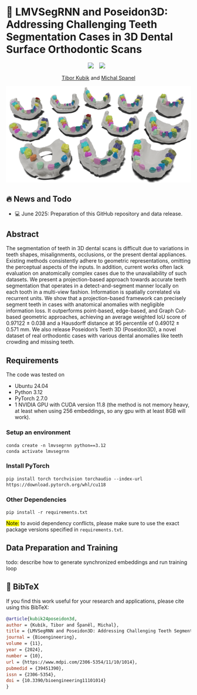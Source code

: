 # 🦷 LMVSegRNN and Poseidon3D: Addressing Challenging Teeth Segmentation Cases in 3D Dental Surface Orthodontic Scans

<div align="center">
  <a href="https://www.mdpi.com/2306-5354/11/10/1014#"><img src="https://img.shields.io/badge/Access-Paper-blue"></a> &ensp;
  <a href="https://zenodo.org/records/15608906"><img src="https://img.shields.io/badge/Download-Dataset-green"></a> &ensp;
</div>

<div align="center">
  
[Tibor Kubik](https://scholar.google.com/citations?user=Zb6MSKcAAAAJ) and [Michal Spanel](https://scholar.google.com/citations?hl=sk&user=75XIbgQAAAAJ)

![ExampleDentalCases](assets/example-cases.png)

</div>


## 🔥 News and Todo
* 💻 June 2025: Preparation of this GitHub repository and data release.

## Abstract
The segmentation of teeth in 3D dental scans is difficult due to variations in teeth shapes, misalignments, occlusions, or the present dental appliances. Existing methods consistently adhere to geometric representations, omitting the perceptual aspects of the inputs. In addition, current works often lack evaluation on anatomically complex cases due to the unavailability of such datasets. We present a projection-based approach towards accurate teeth segmentation that operates in a detect-and-segment manner locally on each tooth in a multi-view fashion. Information is spatially correlated via recurrent units. We show that a projection-based framework can precisely segment teeth in cases with anatomical anomalies with negligible information loss. It outperforms point-based, edge-based, and Graph Cut-based geometric approaches, achieving an average weighted IoU score of 0.97122 ± 0.038 and a Hausdorff distance at 95 percentile of 0.49012 ± 0.571 mm. We also release Poseidon’s Teeth 3D (Poseidon3D), a novel dataset of real orthodontic cases with various dental anomalies like teeth crowding and missing teeth.

## Requirements
The code was tested on

* Ubuntu 24.04
* Python 3.12
* PyTorch 2.7.0
* 1 NVIDIA GPU with CUDA version 11.8 (the method is not memory heavy, at least when using 256 embeddings, so any gpu with at least 8GB will work).

### Setup an environment
```shell
conda create -n lmvsegrnn python==3.12
conda activate lmvsegrnn
```
### Install PyTorch
```shell
pip install torch torchvision torchaudio --index-url https://download.pytorch.org/whl/cu118
```

### Other Dependencies
```shell
pip install -r requirements.txt
```
<mark>Note:</mark> to avoid dependency conflicts, please make sure to use the exact package versions specified in `requirements.txt`. 

## Data Preparation and Training
todo: describe how to generate synchronized embeddings and run training loop

## 🔗 BibTeX
If you find this work useful for your research and applications, please cite using this BibTeX:

```bibtex
@article{kubik24poseidon3d,
author = {Kubík, Tibor and Španěl, Michal},
title = {LMVSegRNN and Poseidon3D: Addressing Challenging Teeth Segmentation Cases in 3D Dental Surface Orthodontic Scans},
journal = {Bioengineering},
volume = {11},
year = {2024},
number = {10},
url = {https://www.mdpi.com/2306-5354/11/10/1014},
pubmedid = {39451390},
issn = {2306-5354},
doi = {10.3390/bioengineering11101014}
}
```
